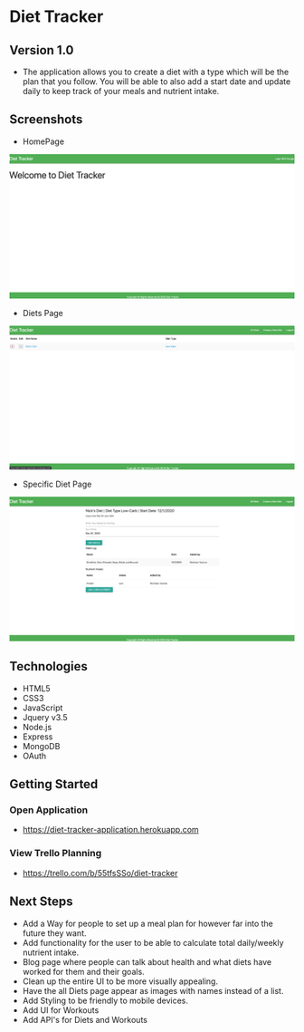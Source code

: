 # Diet Tracker

## Version 1.0

- The application allows you to create a diet with a type which will be the plan that you follow. You will be able to also add a start date and update daily to keep track of your meals and nutrient intake.

## Screenshots

- HomePage

<img src="public/images/DietTrackerHomePage.png" width="600">

- Diets Page

<img src="public/images/AllDietsPage.png" width="600">

- Specific Diet Page

<img src="public/images/SpecificDietPage.png" width="600">

## Technologies
- HTML5
- CSS3
- JavaScript
- Jquery v3.5
- Node.js
- Express
- MongoDB
- OAuth

## Getting Started

### Open Application

- https://diet-tracker-application.herokuapp.com

### View Trello Planning

- https://trello.com/b/55tfsSSo/diet-tracker

## Next Steps

- Add a Way for people to set up a meal plan for however far into the future they want.
- Add functionality for the user to be able to calculate total daily/weekly nutrient intake.
- Blog page where people can talk about health and what diets have worked for them and their goals.
- Clean up the entire UI to be more visually appealing.
- Have the all Diets page appear as images with names instead of a list.
- Add Styling to be friendly to mobile devices.
- Add UI for Workouts
- Add API's for Diets and Workouts
